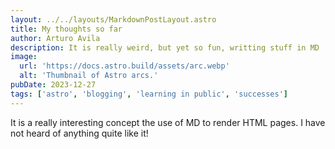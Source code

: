 ```yaml
---
layout: ../../layouts/MarkdownPostLayout.astro
title: My thoughts so far
author: Arturo Avila
description: It is really weird, but yet so fun, writting stuff in MD
image:
  url: 'https://docs.astro.build/assets/arc.webp'
  alt: 'Thumbnail of Astro arcs.'
pubDate: 2023-12-27
tags: ['astro', 'blogging', 'learning in public', 'successes']
---
```


It is a really interesting concept the use of MD to render HTML pages. I have not heard of anything quite like it!
